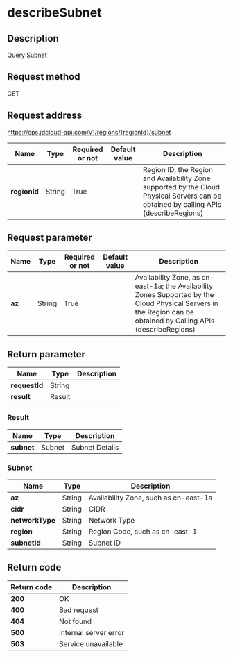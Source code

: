 # describeSubnet


## Description
Query Subnet 

## Request method
GET

## Request address
https://cps.jdcloud-api.com/v1/regions/{regionId}/subnet

|Name|Type|Required or not|Default value|Description|
|---|---|---|---|---|
|**regionId**|String|True||Region ID, the Region and Availability Zone supported by the Cloud Physical Servers can be obtained by calling APIs (describeRegions)|

## Request parameter
|Name|Type|Required or not|Default value|Description|
|---|---|---|---|---|
|**az**|String|True||Availability Zone, as cn-east-1a; the Availability Zones Supported by the Cloud Physical Servers in the Region can be obtained by Calling APIs (describeRegions)|


## Return parameter
|Name|Type|Description|
|---|---|---|
|**requestId**|String||
|**result**|Result||


### Result
|Name|Type|Description|
|---|---|---|
|**subnet**|Subnet|Subnet Details|
### Subnet
|Name|Type|Description|
|---|---|---|
|**az**|String|Availability Zone, such as cn-east-1a|
|**cidr**|String|CIDR|
|**networkType**|String|Network Type|
|**region**|String|Region Code, such as cn-east-1|
|**subnetId**|String|Subnet ID|

## Return code
|Return code|Description|
|---|---|
|**200**|OK|
|**400**|Bad request|
|**404**|Not found|
|**500**|Internal server error|
|**503**|Service unavailable|
